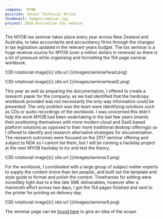 ```yaml
---
company:  MYOB
position: Senior Technical Writer
thumbnail: images/seminar.jpg
project: 2016 Australian tax seminar
---
```


The MYOB tax seminar takes place every year across New Zealand and Australia, to take accountants and accountancy firms through the changes in tax legislation updated in the relevant years budget. The tax seminar is a huge revenue source for MYOB (over a million dollars in revenue) so there is a lot of pressure while organising and formatting the 154 page seminar workbook.

![3D rotational image]({{ site.url }}/images/seminarhead.png)

![3D rotational image]({{ site.url }}/images/seminarhead2.png)

This year as well as preparing the documentation, I offered to create a research paper for the company, as we had identified that the hardcopy workbook provided was not necessarily the only way information could be presented. The only problem was the team were identifying solutions such as CDs or audio recordings of the workbook. I was concerned this didn't help the work MYOB had been undertaking in the last few years (mainly their positioning themselves with more modern cloud and SaaS based platform solutions as opposed to their more traditional desktop offerings) so I offered to identify and research alternative strategies for documentation. The research outcomes were focused on the 2017 seminar offering and subject to NDA so I cannot list them, but I will be running a hackday project at the next MYOB hackday to try and test the theory.

![3D rotational image]({{ site.url }}/images/seminar3.png)

For the workbook, I coordinated with a large group of subject matter experts to supply the content (more than ten people), and built out the template and style guide to format and polish the content. Timeframes for editing were incredibly tight due to a few late SME deliverables, however after a mammoth effort across two days, I got the 154 pages finished and sent to the printer for printing on delivery day.

![3D rotational image]({{ site.url }}/images/seminar6.png)

The seminar page can be [found here](http://myob.com.au/myob/accountants/tax-seminars-2016-1257836555394) to give an idea of the scope.
